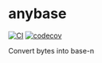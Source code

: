 # anybase

[![CI](https://github.com/spenserblack/anybase/actions/workflows/ci.yml/badge.svg)](https://github.com/spenserblack/anybase/actions/workflows/ci.yml)
[![codecov](https://codecov.io/gh/spenserblack/anybase/branch/main/graph/badge.svg?token=05dxpMxxTg)](https://codecov.io/gh/spenserblack/anybase)

Convert bytes into base-n
